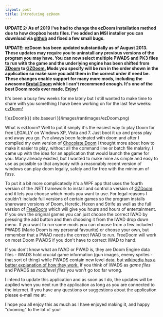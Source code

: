 ```yaml
---
layout: post
title: Introducing ezDoom
---
```


**UPDATE 2: As of 2019 I've had to change the ezDoom installation method due to how dropbox hosts files. I've added an MSI installer you can download via [github](https://github.com/edwin-jones/ezDoom/releases) and fixed a few small bugs.**

**UPDATE: ezDoom has been updated substantially as of August 2013. 
These updates may require you to uninstall any previous
versions of the program you may have. You can now select
multiple PWADS and PK3 files to run with the game and the underlying engine has been
shifted from <a href="http://zdoom.org/About">ZDoom</a> to <a href="https://zdoom.org/wiki/GZDoom">GZDoom.</a>
Mods you specify will be run in the order shown in the application so make sure you add them in the correct order if need be.
These changes enable support for many more mods, including the awesome <a href="http://www.moddb.com/mods/brutal-doom">Brutal Doom</a>
which I can't recommend enough. It's one of the best Doom mods ever made. Enjoy!**


It's been a busy few weeks for me lately but I still wanted to make time to share
with you something I have been working on for the last few weeks: <a href="https://github.com/edwin-jones/ezDoom/releases">ezDoom!</a>

![ezDoom]({{ site.baseurl }}/images/rantimages/ezDoom.png)

What is ezDoom? Well to put it simply it's the easiest way to play Doom for free
LEGALLY on Windows XP, Vista and 7. Just boot it up and press play and away you
go. I've always been facinated with doom and after I compiled my own version of
<a href="http://www.chocolate-doom.org/wiki/index.php/Main_Page">Chocolate Doom</a>
I thought more about how to make it easier to play, without all the command line
or batch file malarky. I came up with the idea for an application that would launch
the game for you. Many already existed, but I wanted to make mine as simple and
easy to use as possible so that anybody with a reasonably recent version of windows
can play doom legally, safely and for free with the minimum of fuss.

To put it a bit more complicatedly it's a WPF app that uses the fourth version of
the .NET framework to install and control a version of <a href="http://www.osnanet.de/c.oelckers/gzdoom/about.html">GZDoom</a>
and it lets you choose which mods you want to use. For legal reasons
I couldn't include full versions of certain games so the program installs shareware
versions of Doom, Heretic, Hexen and Strife as well as the full version of <a href="http://www.nongnu.org/freedoom/">FreeDoom</a> which will give you hours and hours of entertainment. If you own
the original games you can just choose the correct IWAD by pressing the add button
and then choosing it from the IWAD drop down menu. If you want to run some mods
you can choose from a few included PWADS (Mario Doom is my personal favourite) or
choose your own, but remember that a PWAD needs the correct IWAD to run. FreeDoom
will work on most Doom PWADS if you don't have to correct IWAD to hand.

If you don't know what an IWAD or PWAD is, they are Doom Engine data files - IWADS
hold crucial game information (gun images, enemy sprites - that sort of thing) while
PWADS contain new level data, but <a href="http://en.wikipedia.org/wiki/Doom_WAD">wikipedia
has a better explanation of how they work.</a> If you think of IWADS as <em>game files</em>
and PWADS as <em>mod/level files</em> you won't go too far wrong.

I intend to update this application and as soon as I do, the updates will be applied
when you next run the application as long as you are connected to the internet.
If you have any questions or suggestions about the application please e-mail me
at: <script type="text/javascript">printEmailAddress();</script>

I hope you all enjoy this as much as I have enjoyed making it, and happy "dooming"
to the lot of you!

